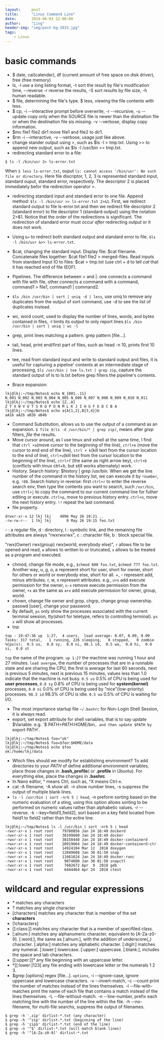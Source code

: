 ```yaml
---
layout:     post
title:      "Linux Command Line"
date:       2019-06-03 12:00:00
author:     "Ling"
header-img: "img/post-bg-2015.jpg"
tags:
    - Linux
---
```


# basic commands
- $ date, cal(calender), df (current amount of free space on disk driver), free (free memory)
- ls, -l use a long listing format, -t sort the result by file's modification time, --reverse -r reverse the results, -S sort results by file size, -h human readable.
- $ file, determining the file's type. $ less, viewing the file contents with less.
- $ cp, -i --interactive prompt before overwrite, -r --recursive, -u --update copy only when the SOURCE file is newer than the distination file or when the destination file sis missing. -v --verbose, display copy information.
- $mv file1 file2 dir1 move file1 and file2 to dir1.
- $rm -i --interactive, -v --verbose, usage just like above.
- change stander output using >, such as $ls -l > tmp.txt. Using >> to append new output, such as $ls -l /usr/bin >> tmp.txt.
- redirecting standard error to a file: 
```
$ ls -l /bin/usr 2> ls-error.txt
```
When `$ less ls-error.txt`, ouput `ls: cannot access '/bin/usr': No such file or directory`.
Here file discriptor, 1, 2, 3 is represented standard input, standard ouput, standard error, respectively. The descriptor 2 is placed immediately befor the redirection operator >.

- redirecting standard input and standard error to one file. Append method: `$ls -l /bin/usr >> ls-error.txt 2>&1`. First, we redirect standard output to file ls-error.txt and then we redirect file descriptor 2 (standard error) to file descriptor 1 (standard output) using the notation 2>&1. Notice that the order of the redirections is significant. The redirection of standard error must occur *after* redirecting output or it does not work.

- Using `&>` to redirect both standard output and standard error to file. `$ls -l /bin/usr &>> ls-error.txt`.

- $cat, changing the standard input. Display file: $cat filename. Concatenate files together: $cat file1 file2 > merged-files. Read inputs from standard Input IO to files: $cat > tmp.txt (use ctrl + d to tell *cat* that it has reached end of file (EOF).

- Pipelines. The difference between > and |: one connects a command with file with file, other connects a command with a command, command1 > file1, command1 | command2.

- `$ls /bin /usr/bin | sort | uniq -d | less`, use uniq to remove any duplicates from the output of sort command, use -d to see the list of duplicates instead.

- wc, word count, used to display the number of lines, words, and bytes contained in files, -l limits its output to only report lines.`$ls /bin /usr/bin | sort | uniq | wc -l`
- grep, print lines matching a pattern. grep pattern [file...].
- tail, head, print end/first part of files, such as head -n 10, prints first 10 lines.
- tee, read from standard input and write to standard output and files, it is useful for capturing a pipeline' contents at an intermediate stage of processing, `$ls /usr/bin | tee ls.txt | grep zip`, capture the standard output of ls to ls.txt before grep filters the pipeline's contents.
- Brace expansion: 
```
lkj@lkj:~/tmp/Notes$ echo N_{001..11}
N_001 N_002 N_003 N_004 N_005 N_006 N_007 N_008 N_009 N_010 N_011
lkj@lkj:~/tmp/Notes$ echo {Z..A}
Z Y X W V U T S R Q P O N M L K J I H G F E D C B A
lkj@lkj:~/tmp/Notes$ echo a{A{1,2},B{3,4}}b
aA1b aA2b aB3b aB4b
```
- Command Substitution, allows us to use the output of a command as an expansion. `$ file $(ls -d /usr/bin/* | grep zip)`, means after *grep* filters, *file* the results.
- Move cursor around, as I use tmux and xshell at the same time, I find that `ctrl +a`(move cursor to the beginning of the line), `ctrl+e` (move the cursor to end end of the line), `ctrl + k`(kill text from the cursor location to the end of line), `ctrl+u`(kill text from the cursor location to the beginning of the line), `ctrl+f` (the same as right arrow key), `ctrl+b` (conflicts with tmux ctrl+b, but still works alternately)  work.
- History. Search history: $history | grep /usr/bin. When we get the line number of the command in the history list, we can execute it by `!number`, e.g. `!80`. Search history in reverse: first `ctrl+r` to enter the reverse search env, then type the contents you want to search, such `/usr/bin`, use `ctrl+j` to copy the command to our current command line for futher editing or execute. `ctrl+p`, move to previous history entry. `ctrl+n`, move the next history entry. `!!` repeat the last command.
- file property.
```
drwxr-xr-x 12 lkj lkj    4096 May 26 18:21 ..
-rw-rw-r--  1 lkj lkj       0 May 26 19:15 foo.txt
```
\- : a regular file, d : directory, l : symbolic link, and the remaining file attributes are always "rwxrwxrwx", c : character file, b : block special file.

"rwx(Owner) rwx(group) rwx(world, everybody else)", `r` allows file to be opened and read, `w` allows to written to or truncated, `x` allows to be treated as a program and executed.
- chmod, change file mode, e.g., `$chmod 600 foo.txt`, `$chmod 777 foo.txt`. Another way, u, g, o, a represent short for user, short for owner, short for others or world or everybody else, short for all. +, - represent add, minus attributes. r, w, x represent attributes. e.g., `u+x` add execute permission for the owner, `u-x` remove execute permission from the owner, `+x` as the same as `a+x` add execute permission for owner, group, world.
- chown, change file owner and grop. chgrp, change group ownership. passwd [user], change your password.
- By default, `ps` only show the processes associated with the current terminal seesion, tty(short for teletype, refers to controlling terminal). `ps x` will show all processes.
- top
```
top - 19:47:36 up  1:27,  4 users,  load average: 0.07, 0.09, 0.09
Tasks: 317 total,   1 running, 226 sleeping,   0 stopped,   0 zombie
%Cpu(s):  0.5 us,  0.8 sy,  0.0 ni, 98.1 id,  0.5 wa,  0.0 hi,  0.0 si,  0.0 st
```
`top` the name of the program. `up 1:27` the machine was running 1 hour and 27 minutes. `load avergae`, the number of processes that are in a runnable state and are sharing the CPU, the first is average for last 60 seconds, next is previous 5 minutes, next is previous 15 minutes, values less than 1.0 indicate that the machine is not busy. `0.5 us` 0.5% of CPU is being used for **user processes**, `0.8 sy` 0.8% of CPU is being used for **system(kernel)** processes, `0.0 ni` 0.0% of CPU is being used by "nice"(low-priority) processes. `98.3 id` 98.3% of CPU is idle. `0.5 wa` 0.5% of CPU is waiting for I/O.
- The most importance startup file `~/.bashrc` for Non-Login Shell Session, it is always read.
- export, set export attribute for shell variables, that is to say update $Variable. e.g. `$ PATH=$PATH:$HOME/bin`, and then update $PATH by `export PATH`.
```
lkj@lkj:~/tmp/Notes$ foo="ok"
lkj@lkj:~/tmp/Notes$ foo=$foo:$HOME/data
lkj@lkj:~/tmp/Notes$ echo $foo
ok:/home/lkj/data
```
- Which files should we modify for establishing environment? To add directories to your *PATH* of define additional environment variables, place those changes in **.bash_profile**( or **.profile** in Ubuntu). For everything else, place the changes in **.bashrc**.
- In Nano editor, ^ means Ctrl, such as, ^X means Ctrl-x.
- cat -A filename, -A show all. -n show number lines, -s suppress the output of multiple blank lines.
- `ls -l /usr/bin | sort -nrk 5 | head`, -n preform sorting based on the numeric evaluation of a sting, using this option allows sorting to be performed on numeric values rather than alphabetic values. -r --reverse. -k --key=field1[,field2], sort based on a key field located from field1 to field2 rather than the ectire line.
```
lkj@lkj:~/tmp/Notes$ ls -l /usr/bin | sort -nrk 5 | head
-rwxr-xr-x 1 root root    79780856 Jan 24 18:49 dockerd
-rwxr-xr-x 1 root root    38199680 Jan 24 18:49 docker
-rwxr-xr-x 1 root root    38158448 Jan 24 18:49 docker-containerd
-rwxr-xr-x 1 root root    20919664 Jan 24 18:49 docker-containerd-ctr
-rwxr-xr-x 1 root root    14924104 Mar 12  2018 doxygen
-rwxr-xr-x 1 root root    12849608 Jan 30 01:50 snap
-rwxr-xr-x 1 root root    11661624 Jan 24 18:49 docker-runc
-rwxr-xr-x 1 root root     9074600 Jan 30 01:50 snapctl
-rwxr-xr-x 1 root root     7602672 Apr  9  2018 gdb
-rwxr-xr-x 1 root root     6444464 Apr 24  2018 ctest
```

# wildcard and regular expressions
- \* matches any characters
- ? matches any single character
- [characters] matches any character that is member of the set **characters**
- [!characters] 
- [[:class:]] matches any character that is a member of specifiled class.
- [:alnum:] matches any alphanumeric character, equivalent to [A-Za-z0-9]. [:word:], the same as [:alnum:], with the addition of underscore(\_) character. [:alpha:] matches any alphabetic character. [:digit:] matches any numeral. [:lower:] lowercase. [:upper:] uppercase. [:blank:], includes the space and tab characters.
- [[:upper:]]\* any file beginning with an uppercase letter.
- \*[[:lower:]123] any file ending with lowercase letter or the numerals 1 2 3.
- $grep [options] regex [file...]. `options`, -i --ignore-case, ignore uppercase and lowercase characters. -v --invert-match, -c --count print the number of matches instead of the lines themselves. -l --file-with-matches print the name of each file that contains a match instead of the lines themselves. -L --file-without-match. -n --line-number, prefix each matching line with the number of the line within the file. -h --no-filename, for multi-file searchs, suppress the output of filenames.
```
$ grep -h '.zip' dirlist-*.txt (any character)
$ grep -h '^zip' dirlist-*.txt (beginning of the line)
$ grep -h 'zip$' dirlist-*.txt (end of the line)
$ grep -n '^$' dirlist-*.txt (will match blank lines)
$ grep -h '^[A-Za-z0-9]' dirlist-*.txt
```


